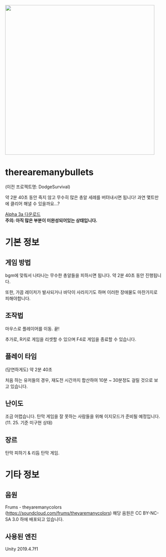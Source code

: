 <img src="https://raw.githubusercontent.com/PortalCube/therearemanybullets/master/Github/Title.png" width="480px"></img>

# therearemanybullets

(이전 프로젝트명: DodgeSurvival)

약 2분 40초 동안 죽지 않고 무수히 많은 총알 세례를 버텨내시면 됩니다!
과연 몇트만에 클리어 해낼 수 있을까요...?

[Alpha 3a 다운로드](https://github.com/PortalCube/therearemanybullets/releases/tag/v0.0.3.1)<br>
**주의: 아직 많은 부분이 미완성되어있는 상태입니다.**

# 기본 정보

## 게임 방법

bgm에 맞춰서 나타나는 무수한 총알들을 피하시면 됩니다. 약 2분 40초 동안 진행됩니다.

또한, 가끔 레이저가 발사되거나 바닥이 사라지기도 하며 이러한 장애물도 마찬가지로 피해야합니다.

## 조작법

마우스로 플레이어를 이동. 끝!

추가로, R키로 게임을 리셋할 수 있으며 F4로 게임을 종료할 수 있습니다.

## 플레이 타임

(당연하게도) 약 2분 40초

처음 하는 유저들의 경우, 재도전 시간까지 합산하여 10분 ~ 30분정도 걸릴 것으로 보고 있습니다.

## 난이도

조금 어렵습니다. 탄막 게임을 잘 못하는 사람들을 위해 이지모드가 준비될 예정입니다. (11. 25. 기준 미구현 상태)

## 장르

탄막 피하기 & 리듬 탄막 게임.

# 기타 정보

## 음원

Frums - theyaremanycolors (https://soundcloud.com/frums/theyaremanycolors)
해당 음원은 CC BY-NC-SA 3.0 하에 배포되고 있습니다.

## 사용된 엔진

Unity 2019.4.7f1
